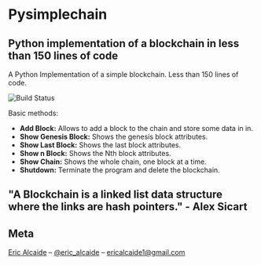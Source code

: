 # Pysimplechain
## Python implementation of a blockchain in less than 150 lines of code
A Python Implementation of a simple blockchain. Less than 150 lines of code.

![Build Status][build-image]

Basic methods:
* **Add Block:** Allows to add a block to the chain and store some data in in.
* **Show Genesis Block:** Shows the genesis block attributes.
* **Show Last Block:** Shows the last block attributes.
* **Show n Block:** Shows the Nth block attributes.
* **Show Chain:** Shows the whole chain, one block at a time.
* **Shutdown:** Terminate the program and delete the blockchain.

## "A Blockchain is a linked list data structure where the links are hash pointers." - Alex Sicart

## Meta
[Eric Alcaide](https://github.com/EricAlcaide/) – [@eric_alcaide](https://twitter.com/eric_alcaide) – ericalcaide1@gmail.com

[build-image]: https://img.shields.io/travis/rust-lang/rust/master.svg "Build Status"
